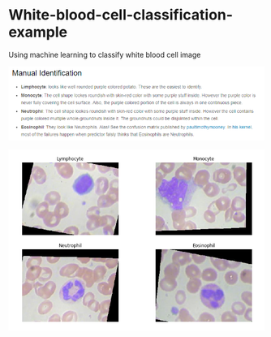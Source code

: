 # White-blood-cell-classification-example
Using machine learning to classify white blood cell image

![Image 1](1.PNG)


![Image 2](2.PNG)
